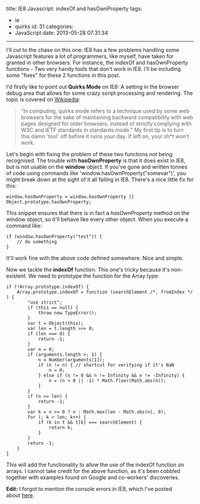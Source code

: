 title: IE8 Javascript: indexOf and hasOwnProperty
tags:
  - ie
  - quirks
id: 31
categories:
  - JavaScript
date: 2013-05-28 07:31:34
---

I'll cut to the chase on this one: IE8 has a few problems handling some Javascript features a lot of programmers, like myself, have taken for granted in other browsers. For instance, the indexOf and hasOwnProperty functions - Two very handy tools that don't work in IE8\. I'll be including some "fixes" for these 2 functions in this post.

I'd firstly like to point out **Quirks Mode** on IE8: A setting in the browser debug area that allows for some crazy script processing and rendering. The topic is covered on [Wikipedia](http://en.wikipedia.org/wiki/Quirks_mode):
> "In computing, quirks mode refers to a technique used by some web browsers for the sake of maintaining backward compatibility with web pages designed for older browsers, instead of strictly complying with W3C and IETF standards in standards mode."
My first tip is to turn this damn 'tool' off before it ruins your day. If left on, your sh*t won't work.

Let's begin with fixing the problem of these two functions not being recognised. The trouble with **hasOwnProperty** is that it does exist in IE8, but is not usable on the **window** object. If you've gone and written tonnes of code using commands like 'window.hasOwnProperty("somevar")', you might break down at the sight of it all failing in IE8. There's a nice little fix for this:

```
window.hasOwnProperty = window.hasOwnProperty || Object.prototype.hasOwnProperty;
```

This snippet ensures that there is in fact a _hasOwnProperty_ method on the window object, so it'll behave like every other object. When you execute a command like:

```
if (window.hasOwnProperty("test")) {
	// do something
}
```

It'll work fine with the above code defined somewhere. Nice and simple.

Now we tackle the **indexOf** function. This one's tricky because it's non-existent. We need to prototype the function for the Array type:

```
if (!Array.prototype.indexOf) {
	Array.prototype.indexOf = function (searchElement /*, fromIndex */ ) {
		"use strict";
		if (this == null) {
			throw new TypeError();
		}
		var t = Object(this);
		var len = t.length >>> 0;
		if (len === 0) {
			return -1;
		}
		var n = 0;
		if (arguments.length >; 1) {
			n = Number(arguments[1]);
			if (n != n) { // shortcut for verifying if it's NaN
				n = 0;
			} else if (n != 0 && n != Infinity && n != -Infinity) {
				n = (n > 0 || -1) * Math.floor(Math.abs(n));
			}
		}
		if (n >= len) {
			return -1;
		}
		var k = n >= 0 ? n : Math.max(len - Math.abs(n), 0);
		for (; k < len; k++) {
			if (k in t && t[k] === searchElement) {
				return k;
			}
		}
		return -1;
	}
}
```

This will add the functionality to allow the use of the indexOf function on arrays. I cannot take credit for the above function, as it's been cobbled together with examples found on Google and co-workers' discoveries.

**Edit:** I forgot to mention the console errors in IE8, which I've posted about [here](http://perrymitchell.net/article/ie8_javascript_console).
